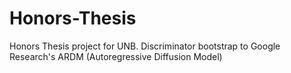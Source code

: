 # Honors-Thesis
Honors Thesis project for UNB. Discriminator bootstrap to Google Research's ARDM (Autoregressive Diffusion Model)
